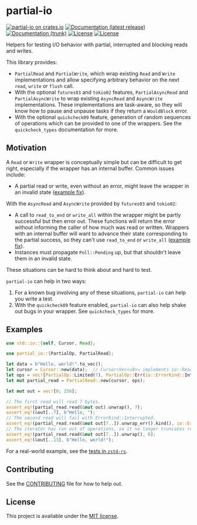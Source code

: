 # partial-io

[![partial-io on crates.io](https://img.shields.io/crates/v/partial-io)](https://crates.io/crates/partial-io)
[![Documentation (latest release)](https://docs.rs/partial-io/badge.svg)](https://docs.rs/partial-io/)
[![Documentation (trunk)](https://img.shields.io/badge/docs-trunk-brightgreen)](https://facebookincubator.github.io/partial-io/rustdoc/partial_io/)
[![License](https://img.shields.io/badge/license-Apache-green.svg)](../LICENSE-APACHE)
[![License](https://img.shields.io/badge/license-MIT-green.svg)](../LICENSE-MIT)

Helpers for testing I/O behavior with partial, interrupted and blocking reads and writes.

This library provides:

* `PartialRead` and `PartialWrite`, which wrap existing `Read` and
  `Write` implementations and allow specifying arbitrary behavior on the
  next `read`, `write` or `flush` call.
* With the optional `futures03` and `tokio02` features, `PartialAsyncRead` and
  `PartialAsyncWrite` to wrap existing `AsyncRead` and `AsyncWrite`
  implementations. These implementations are task-aware, so they will know
  how to pause and unpause tasks if they return a `WouldBlock` error.
* With the optional `quickcheck09` feature, generation of random sequences of
  operations which can be provided to one of the wrappers. See the
  `quickcheck_types` documentation for more.

## Motivation

A `Read` or `Write` wrapper is conceptually simple but can be difficult to
get right, especially if the wrapper has an internal buffer. Common
issues include:

* A partial read or write, even without an error, might leave the wrapper
  in an invalid state ([example fix][1]).

With the `AsyncRead` and `AsyncWrite` provided by `futures03` and `tokio02`:

* A call to `read_to_end` or `write_all` within the wrapper might be partly
  successful but then error out. These functions will return the error
  without informing the caller of how much was read or written. Wrappers
  with an internal buffer will want to advance their state corresponding
  to the partial success, so they can't use `read_to_end` or `write_all`
  ([example fix][2]).
* Instances must propagate `Poll::Pending` up, but that shouldn't leave
  them in an invalid state.

These situations can be hard to think about and hard to test.

`partial-io` can help in two ways:

1. For a known bug involving any of these situations, `partial-io` can help
   you write a test.
2. With the `quickcheck09` feature enabled, `partial-io` can also help shake
   out bugs in your wrapper. See `quickcheck_types` for more.

## Examples

```rust
use std::io::{self, Cursor, Read};

use partial_io::{PartialOp, PartialRead};

let data = b"Hello, world!".to_vec();
let cursor = Cursor::new(data);  // Cursor<Vec<u8>> implements io::Read
let ops = vec![PartialOp::Limited(7), PartialOp::Err(io::ErrorKind::Interrupted)];
let mut partial_read = PartialRead::new(cursor, ops);

let mut out = vec![0; 256];

// The first read will read 7 bytes.
assert_eq!(partial_read.read(&mut out).unwrap(), 7);
assert_eq!(&out[..7], b"Hello, ");
// The second read will fail with ErrorKind::Interrupted.
assert_eq!(partial_read.read(&mut out[7..]).unwrap_err().kind(), io::ErrorKind::Interrupted);
// The iterator has run out of operations, so it no longer truncates reads.
assert_eq!(partial_read.read(&mut out[7..]).unwrap(), 6);
assert_eq!(&out[..13], b"Hello, world!");
```

For a real-world example, see the [tests in `zstd-rs`].

[1]: https://github.com/gyscos/zstd-rs/commit/3123e418595f6badd5b06db2a14c4ff4555e7705
[2]: https://github.com/gyscos/zstd-rs/commit/02dc9d9a3419618fc729542b45c96c32b0f178bb
[tests in `zstd-rs`]: https://github.com/gyscos/zstd-rs/blob/master/src/stream/mod.rs

## Contributing

See the [CONTRIBUTING](CONTRIBUTING.md) file for how to help out.

## License

This project is available under the [MIT license](LICENSE).

<!--
README.md is generated from README.tpl by cargo readme. To regenerate:

cargo install cargo-readme
cargo readme > README.md
-->
